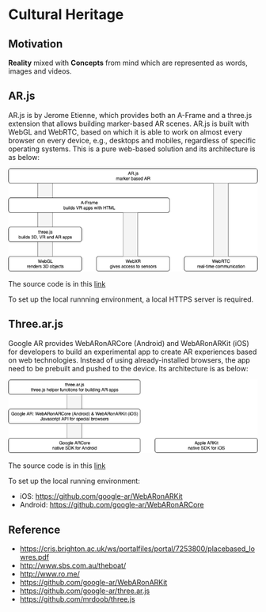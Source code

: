 # Cultural Heritage

## Motivation

**Reality** mixed with **Concepts** from mind which are represented as words, images and videos.

## AR.js 

AR.js is by Jerome Etienne, which provides both an A-Frame and a three.js extension that allows building marker-based AR scenes. AR.js is built with WebGL and WebRTC, based on which it is able to work on almost every browser on every device, e.g., desktops and mobiles, regardless of specific operating systems. This is a pure web-based solution and its architecture is as below:

![webgl](./pix/webgl.png)

The source code is in this [link](./ar-js/)

To set up the local runnning environment, a local HTTPS server is required.

## Three.ar.js

Google AR provides WebARonARCore (Android) and WebARonARKit (iOS) for developers to build an experimental app to create AR experiences based on web technologies. Instead of using already-installed browsers, the app need to be prebuilt and pushed to the device. Its architecture is as below: 

![googlear](./pix/googlear.png)

The source code is in this [link](./three-ar-js/)

To set up the local running environment:
* iOS: https://github.com/google-ar/WebARonARKit
* Android: https://github.com/google-ar/WebARonARCore


## Reference
* https://cris.brighton.ac.uk/ws/portalfiles/portal/7253800/placebased_lowres.pdf
* http://www.sbs.com.au/theboat/
* http://www.ro.me/
* https://github.com/google-ar/WebARonARKit
* https://github.com/google-ar/three.ar.js
* https://github.com/mrdoob/three.js